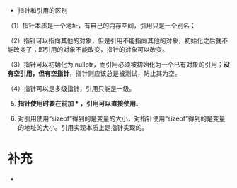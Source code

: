 - 指针和引用的区别

（1）指针本质是一个地址，有自己的内存空间，引用只是一个别名；

（2）指针可以指向其他的对象，但是引用不能指向其他的对象，初始化之后就不能改变了；即引用的对象不能改变，指针的对象可以改变。

（3）指针可以初始化为 nullptr，而引用必须被初始化为一个已有对象的引用；**没有空引用，但有空指针**，指针则应该总是被测试，防止其为空。

（4）指针可以是多级指针，引用只能是一级。

5.  **指针使用时要在前加 * ，引用可以直接使用**。

6.  对引用使用“sizeof”得到的是变量的大小，对指针使用“sizeof”得到的是变量的地址的大小。引用实现本质上是指针实现的。

# 补充
*
